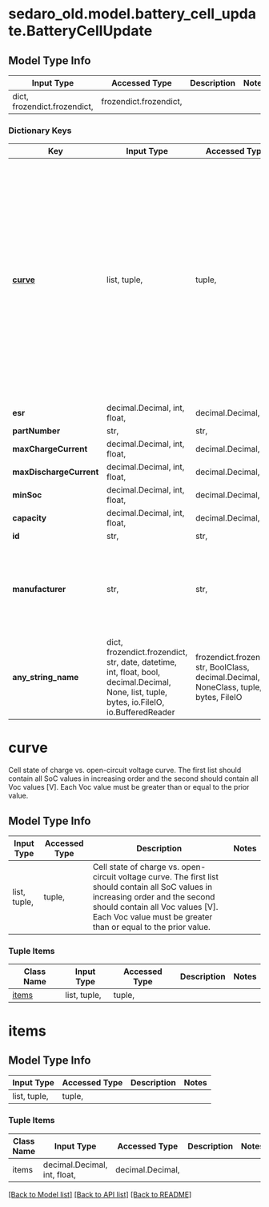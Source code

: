 # sedaro_old.model.battery_cell_update.BatteryCellUpdate

## Model Type Info
Input Type | Accessed Type | Description | Notes
------------ | ------------- | ------------- | -------------
dict, frozendict.frozendict,  | frozendict.frozendict,  |  | 

### Dictionary Keys
Key | Input Type | Accessed Type | Description | Notes
------------ | ------------- | ------------- | ------------- | -------------
**[curve](#curve)** | list, tuple,  | tuple,  | Cell state of charge vs. open-circuit voltage curve. The first list should contain all SoC values in increasing order and the second should contain all Voc values [V].  Each Voc value must be greater than or equal to the prior value. | 
**esr** | decimal.Decimal, int, float,  | decimal.Decimal,  |  | 
**partNumber** | str,  | str,  |  | 
**maxChargeCurrent** | decimal.Decimal, int, float,  | decimal.Decimal,  |  | 
**maxDischargeCurrent** | decimal.Decimal, int, float,  | decimal.Decimal,  |  | 
**minSoc** | decimal.Decimal, int, float,  | decimal.Decimal,  |  | 
**capacity** | decimal.Decimal, int, float,  | decimal.Decimal,  |  | 
**id** | str,  | str,  |  | [optional] 
**manufacturer** | str,  | str,  |  | [optional] if omitted the server will use the default value of ""
**any_string_name** | dict, frozendict.frozendict, str, date, datetime, int, float, bool, decimal.Decimal, None, list, tuple, bytes, io.FileIO, io.BufferedReader | frozendict.frozendict, str, BoolClass, decimal.Decimal, NoneClass, tuple, bytes, FileIO | any string name can be used but the value must be the correct type | [optional]

# curve

Cell state of charge vs. open-circuit voltage curve. The first list should contain all SoC values in increasing order and the second should contain all Voc values [V].  Each Voc value must be greater than or equal to the prior value.

## Model Type Info
Input Type | Accessed Type | Description | Notes
------------ | ------------- | ------------- | -------------
list, tuple,  | tuple,  | Cell state of charge vs. open-circuit voltage curve. The first list should contain all SoC values in increasing order and the second should contain all Voc values [V].  Each Voc value must be greater than or equal to the prior value. | 

### Tuple Items
Class Name | Input Type | Accessed Type | Description | Notes
------------- | ------------- | ------------- | ------------- | -------------
[items](#items) | list, tuple,  | tuple,  |  | 

# items

## Model Type Info
Input Type | Accessed Type | Description | Notes
------------ | ------------- | ------------- | -------------
list, tuple,  | tuple,  |  | 

### Tuple Items
Class Name | Input Type | Accessed Type | Description | Notes
------------- | ------------- | ------------- | ------------- | -------------
items | decimal.Decimal, int, float,  | decimal.Decimal,  |  | 

[[Back to Model list]](../../README.md#documentation-for-models) [[Back to API list]](../../README.md#documentation-for-api-endpoints) [[Back to README]](../../README.md)

